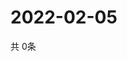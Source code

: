 # 2022-02-05
  共 0条

  <!-- BEGIN -->
  <!-- 最后更新时间Sat Feb 05 2022 13:03:15 GMT+0000 (Coordinated Universal Time) -->
  
  <!-- END -->
  
  